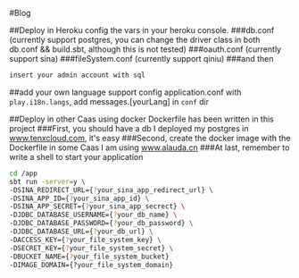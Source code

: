 #Blog

##Deploy in Heroku
config the vars in your heroku console.
###db.conf
(currently support postgres, you can change the driver class in both db.conf && build.sbt, although this is not tested)
###oauth.conf
(currently support sina)
###fileSystem.conf
(currently support qiniu)
###and then
```sh
insert your admin account with sql
```
##add your own language support
config application.conf with `play.i18n.langs`, add messages.[yourLang] in `conf` dir

##Deploy in other Caas using docker
Dockerfile has been written in this project
###First, you should have a db
I deployed my postgres in www.tenxcloud.com, it's easy
###Second, create the docker image with the Dockerfile in some Caas
I am using www.alauda.cn
###At last, remember to write a shell to start your application
```sh
cd /app
sbt run -server=y \
-DSINA_REDIRECT_URL={?your_sina_app_redirect_url} \
-DSINA_APP_ID={?your_sina_app_id} \
-DSINA_APP_SECRET={?your_sina_app_secrect} \
-DJDBC_DATABASE_USERNAME={?your_db_name} \
-DJDBC_DATABASE_PASSWORD={?your_db_password} \
-DJDBC_DATABASE_URL={?your_db_url} \
-DACCESS_KEY={?your_file_system_key} \
-DSECRET_KEY={?your_file_system_secret} \
-DBUCKET_NAME={?your_file_system_bucket}
-DIMAGE_DOMAIN={?your_file_system_domain}
```


